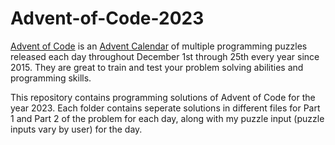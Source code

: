 # Advent-of-Code-2023

[Advent of Code](https://adventofcode.com/) is an [Advent Calendar](https://en.wikipedia.org/wiki/Advent_calendar) of multiple programming puzzles released each day throughout December 1st through 25th every year since 2015. They are great to train and test your problem solving abilities and programming skills.

This repository contains programming solutions of Advent of Code for the year 2023. Each folder contains seperate solutions in different files for Part 1 and Part 2 of the problem for each day, along with my puzzle input (puzzle inputs vary by user) for the day.